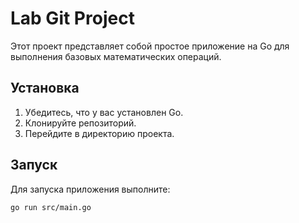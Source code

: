 # Lab Git Project

Этот проект представляет собой простое приложение на Go для выполнения базовых математических операций.

## Установка

1. Убедитесь, что у вас установлен Go.
2. Клонируйте репозиторий.
3. Перейдите в директорию проекта.

## Запуск

Для запуска приложения выполните:

```bash
go run src/main.go